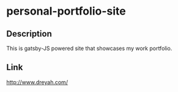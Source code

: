 # personal-portfolio-site

## Description

This is gatsby-JS powered site that showcases my work portfolio.

## Link

http://www.dreyah.com/
